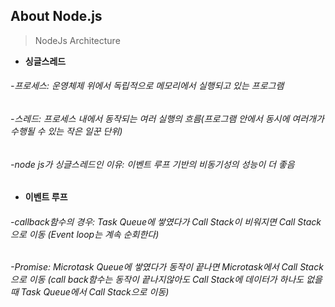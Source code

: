 ## About Node.js
> NodeJs Architecture
+ **싱글스레드**    
###### -프로세스: 운영체제 위에서 독립적으로 메모리에서 실행되고 있는 프로그램
###### -스레드: 프로세스 내에서 동작되는 여러 실행의 흐름(프로그램 안에서 동시에 여러개가 수행될 수 있는 작은 일꾼 단위)
###### -node js가 싱글스레드인 이유: 이벤트 루프 기반의 비동기성의 성능이 더 좋음   
+ **이벤트 루프**   
###### -callback함수의 경우: Task Queue에 쌓였다가 Call Stack이 비워지면 Call Stack으로 이동 (Event loop는 계속 순회한다)
###### -Promise: Microtask Queue에 쌓였다가 동작이 끝나면 Microtask에서 Call Stack으로 이동 (call back함수는 동작이 끝나지않아도 Call Stack에 데이터가 하나도 없을 때 Task Queue에서 Call Stack으로 이동)


